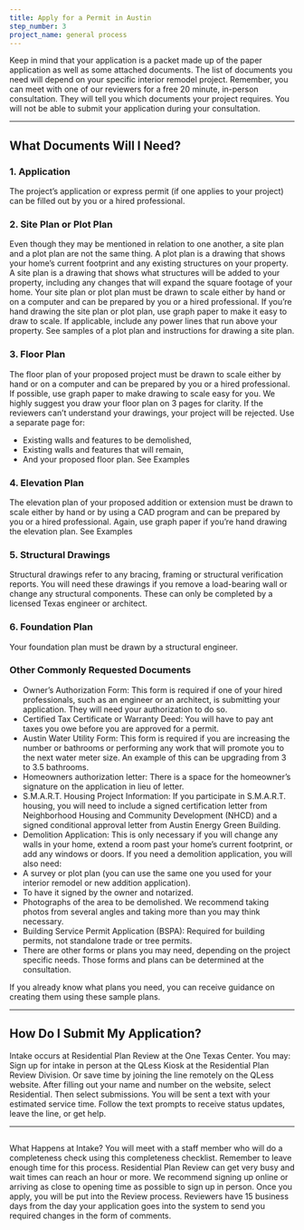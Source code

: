 ```yaml
---
title: Apply for a Permit in Austin
step_number: 3
project_name: general process
---
```



Keep in mind that your application is a packet made up of the paper application as well as some attached documents. The list of documents you need will depend on your specific interior remodel project.
Remember, you can meet with one of our reviewers for a free 20 minute, in-person consultation. They will tell you which documents your project requires. You will not be able to submit your application during your consultation.

---
 
## What Documents Will I Need?
### 1. Application
The project’s application or express permit (if one applies to your project) can be filled out by you or a hired professional.
### 2. Site Plan or Plot Plan 
Even though they may be mentioned in relation to one another, a site plan and a plot plan are not the same thing. 
A plot plan is a drawing that shows your home’s current footprint and any existing structures on your property.
A site plan is a drawing that shows what structures will be added to your property, including any changes that will expand the square footage of your home.
Your site plan or plot plan must be drawn to scale either by hand or on a computer and can be prepared by you or a hired professional. If you’re hand drawing the site plan or plot plan, use graph paper to make it easy to draw to scale. If applicable, include any power lines that run above your property.
See samples of a plot plan and instructions for drawing a site plan.
### 3. Floor Plan
The floor plan of your proposed project must be drawn to scale either by hand or on a computer and can be prepared by you or a hired professional. If possible, use graph paper to make drawing to scale easy for you. We highly suggest you draw your floor plan on 3 pages for clarity. If the reviewers can’t understand your drawings, your project will be rejected.
Use a separate page for:
* Existing walls and features to be demolished,
* Existing walls and features that will remain,
* And your proposed floor plan.
See Examples
### 4. Elevation Plan
The elevation plan of your proposed addition or extension must be drawn to scale either by hand or by using a CAD program and can be prepared by you or a hired professional. Again, use graph paper if you’re hand drawing the elevation plan.
See Examples
### 5. Structural Drawings
Structural drawings refer to any bracing, framing or structural verification reports. You will need these drawings if you remove a load-bearing wall or change any structural components. These can only be completed by a licensed Texas engineer or architect.
### 6. Foundation Plan
Your foundation plan must be drawn by a structural engineer.

### Other Commonly Requested Documents
* Owner’s Authorization Form: This form is required if one of your hired professionals, such as an engineer or an architect, is submitting your application. They will need your authorization to do so.
* Certified Tax Certificate or Warranty Deed: You will have to pay ant taxes you owe before you are approved for a permit.
* Austin Water Utility Form: This form is required if you are increasing the number or bathrooms or performing any work that will promote you to the next water meter size. An example of this can be upgrading from 3 to 3.5 bathrooms.
* Homeowners authorization letter: There is a space for the homeowner’s signature on the application in lieu of letter.
* S.M.A.R.T. Housing Project Information: If you participate in S.M.A.R.T. housing, you will need to include a signed certification letter from Neighborhood Housing and Community Development (NHCD) and a signed conditional approval letter from Austin Energy Green Building.
* Demolition Application: This is only necessary if you will change any walls in your home, extend a room past your home’s current footprint, or add any windows or doors. If you need a demolition application, you will also need:
* A survey or plot plan (you can use the same one you used for your interior remodel or new addition application).
* To have it signed by the owner and notarized.
* Photographs of the area to be demolished. We recommend taking photos from several angles and taking more than you may think necessary.
* Building Service Permit Application (BSPA): Required for building permits, not standalone trade or tree permits.
* There are other forms or plans you may need, depending on the project specific needs. Those forms and plans can be determined at the consultation.
 
If you already know what plans you need, you can receive guidance on creating them using these sample plans. 

---

## How Do I Submit My Application?
Intake occurs at Residential Plan Review at the One Texas Center. You may:
Sign up for intake in person at the QLess Kiosk at the Residential Plan Review Division.
Or save time by joining the line remotely on the QLess website. After filling out your name and number on the website, select Residential. Then select submissions. You will be sent a text with your estimated service time. Follow the text prompts to receive status updates, leave the line, or get help.

---

## 
What Happens at Intake?
You will meet with a staff member who will do a completeness check using this completeness checklist.
Remember to leave enough time for this process. Residential Plan Review can get very busy and wait times can reach an hour or more. We recommend signing up online or arriving as close to opening time as possible to sign up in person.
Once you apply, you will be put into the Review process. Reviewers have 15 business days from the day your application goes into the system to send you required changes in the form of comments.

